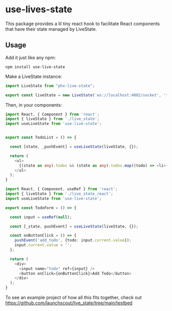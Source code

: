 # use-lives-state

This package provides a lil tiny react hook to facilitate React components that have their state managed by LiveState.

## Usage

Add it just like any npm:

```
npm install use-live-state
```

Make a LiveState instance:

```typescript
import LiveState from "phx-live-state";

export const liveState = new LiveState('ws://localhost:4002/socket', 'todo:all');
```

Then, in your components:

```typescript
import React, { Component } from 'react';
import { liveState } from './live_state';
import useLiveState from 'use-live-state';


export const TodoList = () => {

  const [state, _pushEvent] = useLiveState(liveState, {});

  return (
    <ul>
      {(state as any).todos && (state as any).todos.map((todo) => <li>{todo}</li>)}
    </ul>
  );
}
```

```typescript
import React, { Component, useRef } from 'react';
import { liveState } from './live_state_react';
import useLiveState from 'use-live-state';

export const TodoForm = () => {

  const input = useRef(null);

  const [_state, pushEvent] = useLiveState(liveState, {});

  const onButtonClick = () => {
    pushEvent('add_todo', {todo: input.current.value});
    input.current.value = '';
  };

  return (
    <div>
      <input name="todo" ref={input} />
      <button onClick={onButtonClick}>Add Todo</button>
    </div>
  );
}
```

To see an example project of how all this fits together, check out https://github.com/launchscout/live_state/tree/main/testbed

